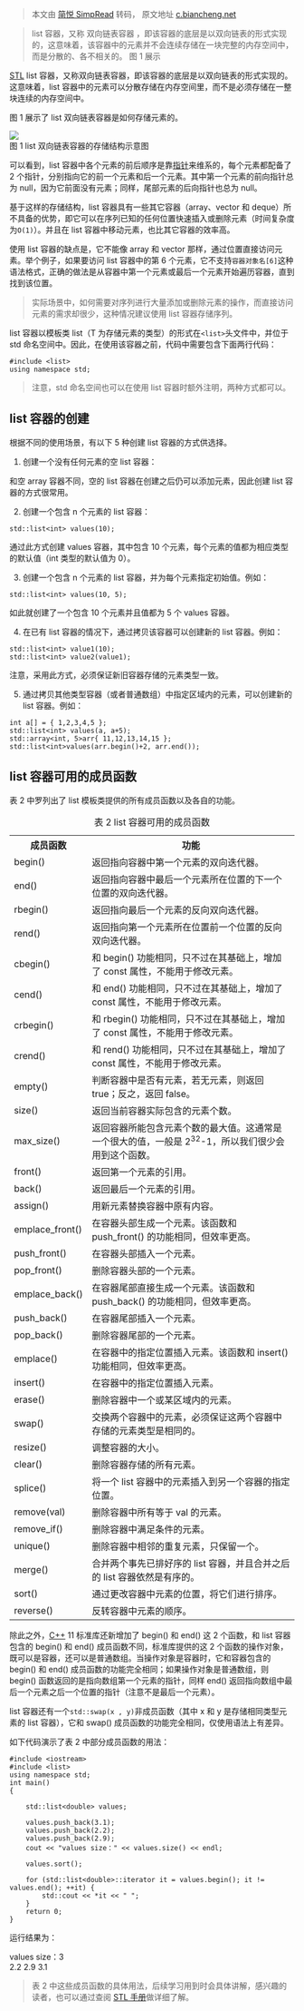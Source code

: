 > 本文由 [简悦 SimpRead](http://ksria.com/simpread/) 转码， 原文地址 [c.biancheng.net](http://c.biancheng.net/view/6892.html)

> list 容器，又称 双向链表容器 ，即该容器的底层是以双向链表的形式实现的，这意味着，该容器中的元素并不会连续存储在一块完整的内存空间中，而是分散的、各不相关的。 图 1 展示

[STL](http://c.biancheng.net/stl/) list 容器，又称双向链表容器，即该容器的底层是以双向链表的形式实现的。这意味着，list 容器中的元素可以分散存储在内存空间里，而不是必须存储在一整块连续的内存空间中。

图 1 展示了 list 双向链表容器是如何存储元素的。

![](http://c.biancheng.net/uploads/allimg/180912/2-1P912134314345.jpg)  
图 1 list 双向链表容器的存储结构示意图

可以看到，list 容器中各个元素的前后顺序是靠[指针](http://c.biancheng.net/c/80/)来维系的，每个元素都配备了 2 个指针，分别指向它的前一个元素和后一个元素。其中第一个元素的前向指针总为 null，因为它前面没有元素；同样，尾部元素的后向指针也总为 null。

基于这样的存储结构，list 容器具有一些其它容器（array、vector 和 deque）所不具备的优势，即它可以在序列已知的任何位置快速插入或删除元素（时间复杂度为`O(1)`）。并且在 list 容器中移动元素，也比其它容器的效率高。

使用 list 容器的缺点是，它不能像 array 和 vector 那样，通过位置直接访问元素。举个例子，如果要访问 list 容器中的第 6 个元素，它不支持`容器对象名[6]`这种语法格式，正确的做法是从容器中第一个元素或最后一个元素开始遍历容器，直到找到该位置。

> 实际场景中，如何需要对序列进行大量添加或删除元素的操作，而直接访问元素的需求却很少，这种情况建议使用 list 容器存储序列。

list 容器以模板类 list<T>（T 为存储元素的类型）的形式在`<list>`头文件中，并位于 std 命名空间中。因此，在使用该容器之前，代码中需要包含下面两行代码：

```
#include <list>
using namespace std;

```

> 注意，std 命名空间也可以在使用 list 容器时额外注明，两种方式都可以。

list 容器的创建
----------

根据不同的使用场景，有以下 5 种创建 list 容器的方式供选择。

1) 创建一个没有任何元素的空 list 容器：

和空 array 容器不同，空的 list 容器在创建之后仍可以添加元素，因此创建 list 容器的方式很常用。

2) 创建一个包含 n 个元素的 list 容器：

```
std::list<int> values(10);

```

通过此方式创建 values 容器，其中包含 10 个元素，每个元素的值都为相应类型的默认值（int 类型的默认值为 0）。

3) 创建一个包含 n 个元素的 list 容器，并为每个元素指定初始值。例如：

```
std::list<int> values(10, 5);

```

如此就创建了一个包含 10 个元素并且值都为 5 个 values 容器。

4) 在已有 list 容器的情况下，通过拷贝该容器可以创建新的 list 容器。例如：

```
std::list<int> value1(10);
std::list<int> value2(value1);

```

注意，采用此方式，必须保证新旧容器存储的元素类型一致。

5) 通过拷贝其他类型容器（或者普通数组）中指定区域内的元素，可以创建新的 list 容器。例如：

```
int a[] = { 1,2,3,4,5 };
std::list<int> values(a, a+5);
std::array<int, 5>arr{ 11,12,13,14,15 };
std::list<int>values(arr.begin()+2, arr.end());

```

list 容器可用的成员函数
--------------

表 2 中罗列出了 list 模板类提供的所有成员函数以及各自的功能。

<table><caption>表 2 list 容器可用的成员函数</caption><tbody><tr><th>成员函数</th><th>功能</th></tr><tr><td>begin()</td><td>返回指向容器中第一个元素的双向迭代器。</td></tr><tr><td>end()</td><td>返回指向容器中最后一个元素所在位置的下一个位置的双向迭代器。</td></tr><tr><td>rbegin()</td><td>返回指向最后一个元素的反向双向迭代器。</td></tr><tr><td>rend()</td><td>返回指向第一个元素所在位置前一个位置的反向双向迭代器。</td></tr><tr><td>cbegin()</td><td>和 begin() 功能相同，只不过在其基础上，增加了 const 属性，不能用于修改元素。</td></tr><tr><td>cend()</td><td>和 end() 功能相同，只不过在其基础上，增加了 const 属性，不能用于修改元素。</td></tr><tr><td>crbegin()&nbsp;</td><td>和 rbegin() 功能相同，只不过在其基础上，增加了 const 属性，不能用于修改元素。</td></tr><tr><td>crend()</td><td>和 rend() 功能相同，只不过在其基础上，增加了 const 属性，不能用于修改元素。</td></tr><tr><td>empty()</td><td>判断容器中是否有元素，若无元素，则返回 true；反之，返回 false。</td></tr><tr><td>size()</td><td>返回当前容器实际包含的元素个数。</td></tr><tr><td>max_size()</td><td>返回容器所能包含元素个数的最大值。这通常是一个很大的值，一般是 2<sup>32</sup>-1，所以我们很少会用到这个函数。</td></tr><tr><td>front()</td><td>返回第一个元素的引用。</td></tr><tr><td>back()</td><td>返回最后一个元素的引用。</td></tr><tr><td>assign()</td><td>用新元素替换容器中原有内容。</td></tr><tr><td>emplace_front()</td><td>在容器头部生成一个元素。该函数和 push_front() 的功能相同，但效率更高。</td></tr><tr><td>push_front()</td><td>在容器头部插入一个元素。</td></tr><tr><td>pop_front()</td><td>删除容器头部的一个元素。</td></tr><tr><td>emplace_back()</td><td>在容器尾部直接生成一个元素。该函数和 push_back() 的功能相同，但效率更高。</td></tr><tr><td>push_back()</td><td>在容器尾部插入一个元素。</td></tr><tr><td>pop_back()</td><td>删除容器尾部的一个元素。</td></tr><tr><td>emplace()</td><td>在容器中的指定位置插入元素。该函数和 insert() 功能相同，但效率更高。</td></tr><tr><td>insert()&nbsp;</td><td>在容器中的指定位置插入元素。</td></tr><tr><td>erase()</td><td>删除容器中一个或某区域内的元素。</td></tr><tr><td>swap()</td><td>交换两个容器中的元素，必须保证这两个容器中存储的元素类型是相同的。</td></tr><tr><td>resize()</td><td>调整容器的大小。</td></tr><tr><td>clear()</td><td>删除容器存储的所有元素。</td></tr><tr><td>splice()</td><td>将一个 list 容器中的元素插入到另一个容器的指定位置。</td></tr><tr><td>remove(val)</td><td>删除容器中所有等于 val 的元素。</td></tr><tr><td>remove_if()</td><td>删除容器中满足条件的元素。</td></tr><tr><td>unique()</td><td>删除容器中相邻的重复元素，只保留一个。</td></tr><tr><td>merge()</td><td>合并两个事先已排好序的 list 容器，并且合并之后的 list 容器依然是有序的。</td></tr><tr><td>sort()</td><td>通过更改容器中元素的位置，将它们进行排序。</td></tr><tr><td>reverse()</td><td>反转容器中元素的顺序。</td></tr></tbody></table>

除此之外，[C++](http://c.biancheng.net/cplus/) 11 标准库还新增加了 begin() 和 end() 这 2 个函数，和 list 容器包含的 begin() 和 end() 成员函数不同，标准库提供的这 2 个函数的操作对象，既可以是容器，还可以是普通数组。当操作对象是容器时，它和容器包含的 begin() 和 end() 成员函数的功能完全相同；如果操作对象是普通数组，则 begin() 函数返回的是指向数组第一个元素的指针，同样 end() 返回指向数组中最后一个元素之后一个位置的指针（注意不是最后一个元素）。

list 容器还有一个`std::swap(x , y)`非成员函数（其中 x 和 y 是存储相同类型元素的 list 容器），它和 swap() 成员函数的功能完全相同，仅使用语法上有差异。

如下代码演示了表 2 中部分成员函数的用法：

```
#include <iostream>
#include <list>
using namespace std;
int main()
{
    
    std::list<double> values;
    
    values.push_back(3.1);
    values.push_back(2.2);
    values.push_back(2.9);
    cout << "values size：" << values.size() << endl;
    
    values.sort();
    
    for (std::list<double>::iterator it = values.begin(); it != values.end(); ++it) {
        std::cout << *it << " ";
    }
    return 0;
}

```

运行结果为：

values size：3  
2.2 2.9 3.1

> 表 2 中这些成员函数的具体用法，后续学习用到时会具体讲解，感兴趣的读者，也可以通过查阅 [STL 手册](http://www.cplusplus.com/reference/stl/)做详细了解。